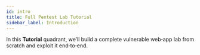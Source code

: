 ```yaml
---
id: intro
title: Full Pentest Lab Tutorial
sidebar_label: Introduction
---
```


In this **Tutorial** quadrant, we’ll build a complete vulnerable web‑app lab from scratch and exploit it end‑to‑end.

